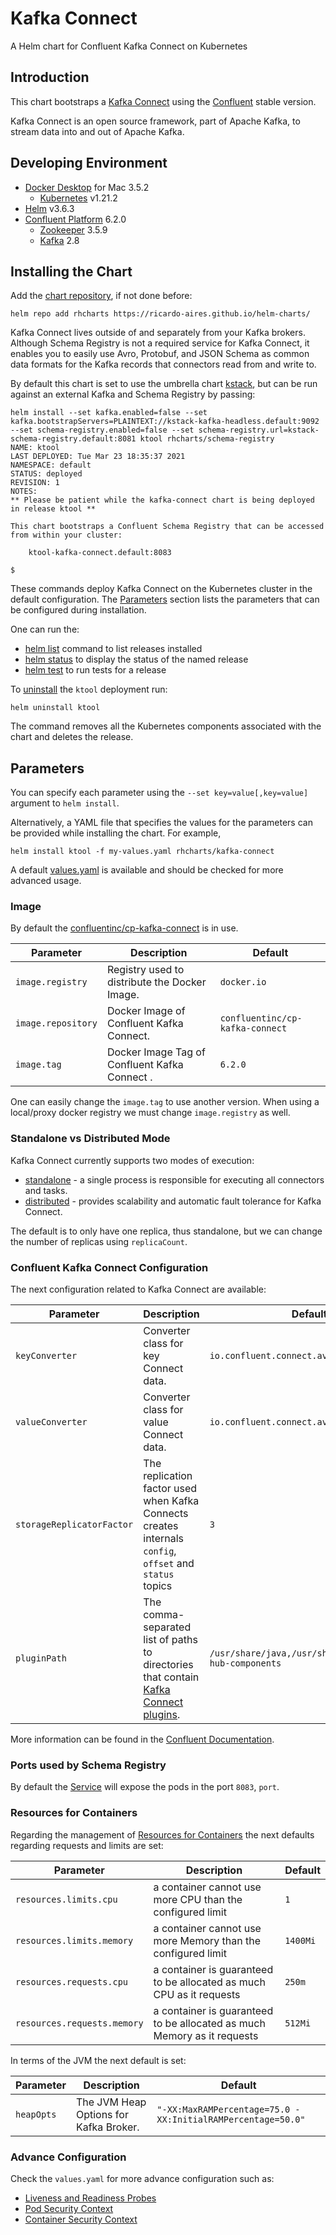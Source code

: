 # Kafka Connect

A Helm chart for Confluent Kafka Connect on Kubernetes

## Introduction

This chart bootstraps a [Kafka Connect](https://kafka.apache.org/documentation/#connect) using the [Confluent](https://docs.confluent.io/platform/current/connect/index.html) stable version.

Kafka Connect is an open source framework, part of Apache Kafka, to stream data into and out of Apache Kafka.

## Developing Environment

- [Docker Desktop](https://www.docker.com/get-started) for Mac 3.5.2
  - [Kubernetes](https://kubernetes.io) v1.21.2
- [Helm](https://helm.sh) v3.6.3
- [Confluent Platform](https://docs.confluent.io/platform/current/overview.html) 6.2.0
  - [Zookeeper](https://zookeeper.apache.org/doc/r3.6.2/index.html) 3.5.9
  - [Kafka](https://kafka.apache.org/27/documentation.html) 2.8

## Installing the Chart

Add the [chart repository](https://helm.sh/docs/helm/helm_repo_add/), if not done before:

```shell
helm repo add rhcharts https://ricardo-aires.github.io/helm-charts/
```

Kafka Connect lives outside of and separately from your Kafka brokers. Although Schema Registry is not a required service for Kafka Connect, it enables you to easily use Avro, Protobuf, and JSON Schema as common data formats for the Kafka records that connectors read from and write to.

By default this chart is set to use the umbrella chart [kstack](https://github.com/ricardo-aires/helm-charts/charts/kstack), but can be run against an external Kafka and Schema Registry by passing:

```console
helm install --set kafka.enabled=false --set kafka.bootstrapServers=PLAINTEXT://kstack-kafka-headless.default:9092 --set schema-registry.enabled=false --set schema-registry.url=kstack-schema-registry.default:8081 ktool rhcharts/schema-registry
NAME: ktool
LAST DEPLOYED: Tue Mar 23 18:35:37 2021
NAMESPACE: default
STATUS: deployed
REVISION: 1
NOTES:
** Please be patient while the kafka-connect chart is being deployed in release ktool **

This chart bootstraps a Confluent Schema Registry that can be accessed from within your cluster:

    ktool-kafka-connect.default:8083

$
```

These commands deploy Kafka Connect on the Kubernetes cluster in the default configuration. The [Parameters](#parameters) section lists the parameters that can be configured during installation.

One can run the:

- [helm list](https://helm.sh/docs/helm/helm_list/) command to list releases installed
- [helm status](https://helm.sh/docs/helm/helm_status/) to display the status of the named release
- [helm test](https://helm.sh/docs/helm/helm_test/) to run tests for a release

To [uninstall](https://helm.sh/docs/helm/helm_uninstall/) the `ktool` deployment run:

```console
helm uninstall ktool
```

The command removes all the Kubernetes components associated with the chart and deletes the release.

## Parameters

You can specify each parameter using the `--set key=value[,key=value]` argument to `helm install`.

Alternatively, a YAML file that specifies the values for the parameters can be provided while installing the chart. For example,

```console
helm install ktool -f my-values.yaml rhcharts/kafka-connect
```

A default [values.yaml](./values.yaml) is available and should be checked for more advanced usage.

### Image

By default the [confluentinc/cp-kafka-connect](https://hub.docker.com/r/confluentinc/cp-kafka-connect) is in use.

| Parameter          | Description                                    | Default                         |
| ------------------ | ---------------------------------------------- | ------------------------------- |
| `image.registry`   | Registry used to distribute the Docker Image.  | `docker.io`                     |
| `image.repository` | Docker Image of Confluent Kafka Connect.       | `confluentinc/cp-kafka-connect` |
| `image.tag`        | Docker Image Tag of Confluent Kafka Connect .  | `6.2.0`                         |

One can easily change the `image.tag` to use another version. When using a local/proxy docker registry we must change `image.registry` as well.

### Standalone vs Distributed Mode

Kafka Connect currently supports two modes of execution:

- [standalone](https://docs.confluent.io/platform/current/connect/concepts.html#standalone-workers) - a single process is responsible for executing all connectors and tasks.
- [distributed](https://docs.confluent.io/platform/current/connect/concepts.html#distributed-workershttps://docs.confluent.io/platform/current/connect/concepts.html#distributed-workers) - provides scalability and automatic fault tolerance for Kafka Connect.

The default is to only have one replica, thus standalone, but we can change the number of replicas using `replicaCount`.

### Confluent Kafka Connect Configuration

The next configuration related to Kafka Connect are available:

| Parameter                 | Description                                                                                                                                                               | Default                                               |
| ------------------------- | ------------------------------------------------------------------------------------------------------------------------------------------------------------------------- | ----------------------------------------------------- |
| `keyConverter`            | Converter class for key Connect data.                                                                                                                                     | `io.confluent.connect.avro.AvroConverter`             |
| `valueConverter`          | Converter class for value Connect data.                                                                                                                                   | `io.confluent.connect.avro.AvroConverter`             |
| `storageReplicatorFactor` | The replication factor used when Kafka Connects creates internals `config`, `offset` and `status` topics                                                                  | `3`                                                   |
| `pluginPath`              | The comma-separated list of paths to directories that contain [Kafka Connect plugins](https://docs.confluent.io/home/connect/userguide.html#installing-kconnect-plugins). | `/usr/share/java,/usr/share/confluent-hub-components` |

More information can be found in the [Confluent Documentation](https://docs.confluent.io/platform/current/connect/references/allconfigs.html).

### Ports used by Schema Registry

By default the [Service](https://kubernetes.io/docs/concepts/services-networking/service/#headless-services) will expose the pods in the port `8083`, `port`.

### Resources for Containers

Regarding the management of [Resources for Containers](https://kubernetes.io/docs/concepts/configuration/manage-resources-containers/) the next defaults regarding requests and limits are set:

| Parameter                   | Description                                                             | Default  |
| --------------------------- | ----------------------------------------------------------------------- | -------- |
| `resources.limits.cpu`      | a container cannot use more CPU than the configured limit               | `1`      |
| `resources.limits.memory`   | a container cannot use more Memory than the configured limit            | `1400Mi` |
| `resources.requests.cpu`    | a container is guaranteed to be allocated as much CPU as it requests    | `250m`   |
| `resources.requests.memory` | a container is guaranteed to be allocated as much Memory as it requests | `512Mi`  |

In terms of the JVM the next default is set:

| Parameter  | Description                            | Default                                                     |
| ---------- | -------------------------------------- | ----------------------------------------------------------- |
| `heapOpts` | The JVM Heap Options for Kafka Broker. | `"-XX:MaxRAMPercentage=75.0 -XX:InitialRAMPercentage=50.0"` |

### Advance Configuration

Check the `values.yaml` for more advance configuration such as:

- [Liveness and Readiness Probes](https://kubernetes.io/docs/tasks/configure-pod-container/configure-liveness-readiness-startup-probes/#configure-probes)
- [Pod Security Context](https://kubernetes.io/docs/tasks/configure-pod-container/security-context/#set-the-security-context-for-a-pod)
- [Container Security Context](https://kubernetes.io/docs/tasks/configure-pod-container/security-context/#set-the-security-context-for-a-container)
